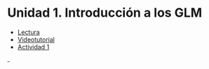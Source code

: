 # Unidad 1. Introducción a los GLM

  - [Lectura](1%20Introducción%20GLMs%2019.pdf)
  - [Videotutorial](Intalación%20de%20R%20y%20Rcmdr.mp4)
  - [Actividad 1](Actividad%201.pdf)
  
<sup>_</sup>
